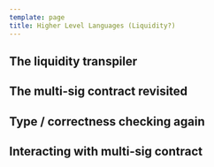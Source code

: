 ```yaml
---
template: page
title: Higher Level Languages (Liquidity?)
---
```


## The liquidity transpiler

## The multi-sig contract revisited

## Type / correctness checking again

## Interacting with multi-sig contract
